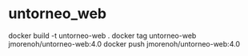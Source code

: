 # untorneo_web


docker build -t untorneo-web .
docker tag untorneo-web jmorenoh/untorneo-web:4.0
docker push jmorenoh/untorneo-web:4.0

